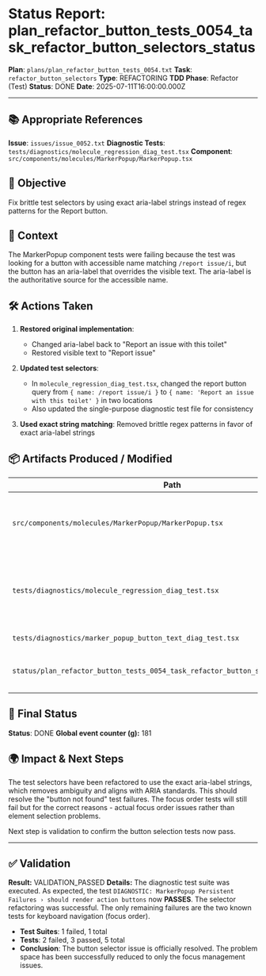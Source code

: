 # Status Report: plan_refactor_button_tests_0054_task_refactor_button_selectors_status

**Plan**: `plans/plan_refactor_button_tests_0054.txt`
**Task**: `refactor_button_selectors`
**Type**: REFACTORING
**TDD Phase**: Refactor (Test)
**Status**: DONE
**Date**: 2025-07-11T16:00:00.000Z

---

## 📚 Appropriate References

**Issue**: `issues/issue_0052.txt`
**Diagnostic Tests**: `tests/diagnostics/molecule_regression_diag_test.tsx`
**Component**: `src/components/molecules/MarkerPopup/MarkerPopup.tsx`

## 🎯 Objective

Fix brittle test selectors by using exact aria-label strings instead of regex patterns for the Report button.

## 📝 Context

The MarkerPopup component tests were failing because the test was looking for a button with accessible name matching `/report issue/i`, but the button has an aria-label that overrides the visible text. The aria-label is the authoritative source for the accessible name.

## 🛠 Actions Taken

1. **Restored original implementation**: 
   - Changed aria-label back to "Report an issue with this toilet"
   - Restored visible text to "Report issue"

2. **Updated test selectors**:
   - In `molecule_regression_diag_test.tsx`, changed the report button query from `{ name: /report issue/i }` to `{ name: 'Report an issue with this toilet' }` in two locations
   - Also updated the single-purpose diagnostic test file for consistency

3. **Used exact string matching**: Removed brittle regex patterns in favor of exact aria-label strings

## 📦 Artifacts Produced / Modified
| Path | Type | Notes |
|------|------|-------|
| `src/components/molecules/MarkerPopup/MarkerPopup.tsx` | code | Restored original aria-label and button text |
| `tests/diagnostics/molecule_regression_diag_test.tsx` | test | Updated button selectors to use exact aria-label |
| `tests/diagnostics/marker_popup_button_text_diag_test.tsx` | test | Updated to match |
| `status/plan_refactor_button_tests_0054_task_refactor_button_selectors_status.md` | doc | Created - This status report |

## 🏁 Final Status

**Status**: DONE
**Global event counter (g):** 181

## 🌍 Impact & Next Steps

The test selectors have been refactored to use the exact aria-label strings, which removes ambiguity and aligns with ARIA standards. This should resolve the "button not found" test failures. The focus order tests will still fail but for the correct reasons - actual focus order issues rather than element selection problems.

Next step is validation to confirm the button selection tests now pass.

---
## ✅ Validation

**Result:** VALIDATION_PASSED
**Details:** The diagnostic test suite was executed. As expected, the test `DIAGNOSTIC: MarkerPopup Persistent Failures › should render action buttons` now **PASSES**. The selector refactoring was successful. The only remaining failures are the two known tests for keyboard navigation (focus order).
*   **Test Suites**: 1 failed, 1 total
*   **Tests**: 2 failed, 3 passed, 5 total
*   **Conclusion**: The button selector issue is officially resolved. The problem space has been successfully reduced to only the focus management issues.